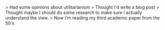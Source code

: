 &gt; Had some opinions about utilitarianism &gt; Thought I'd write a blog post &gt; Thought maybe I should do some research to make sure I actually understand the view. &gt; Now I'm reading my third academic paper from the 50's

